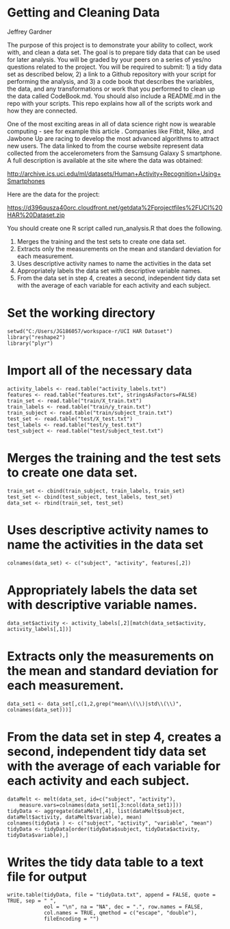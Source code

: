 # Getting and Cleaning Data
Jeffrey Gardner

The purpose of this project is to demonstrate your ability to collect, work with, and clean a data set. The goal is to prepare tidy data that can be used for later analysis. You will be graded by your peers on a series of yes/no questions related to the project. You will be required to submit: 1) a tidy data set as described below, 2) a link to a Github repository with your script for performing the analysis, and 3) a code book that describes the variables, the data, and any transformations or work that you performed to clean up the data called CodeBook.md. You should also include a README.md in the repo with your scripts. This repo explains how all of the scripts work and how they are connected.  

One of the most exciting areas in all of data science right now is wearable computing - see for example this article . Companies like Fitbit, Nike, and Jawbone Up are racing to develop the most advanced algorithms to attract new users. The data linked to from the course website represent data collected from the accelerometers from the Samsung Galaxy S smartphone. A full description is available at the site where the data was obtained: 

http://archive.ics.uci.edu/ml/datasets/Human+Activity+Recognition+Using+Smartphones 

Here are the data for the project: 

https://d396qusza40orc.cloudfront.net/getdata%2Fprojectfiles%2FUCI%20HAR%20Dataset.zip 

You should create one R script called run_analysis.R that does the following. 
1. Merges the training and the test sets to create one data set.
2. Extracts only the measurements on the mean and standard deviation for each measurement. 
3. Uses descriptive activity names to name the activities in the data set
4. Appropriately labels the data set with descriptive variable names. 
5. From the data set in step 4, creates a second, independent tidy data set with the average of each variable for each activity and each subject.


# Set the working directory
```
setwd("C:/Users/JG186057/workspace-r/UCI HAR Dataset")
library("reshape2")
library("plyr")
```

# Import all of the necessary data
```
activity_labels <- read.table("activity_labels.txt")
features <- read.table("features.txt", stringsAsFactors=FALSE)
train_set <- read.table("train/X_train.txt")
train_labels <- read.table("train/y_train.txt")
train_subject <- read.table("train/subject_train.txt")
test_set <- read.table("test/X_test.txt")
test_labels <- read.table("test/y_test.txt")
test_subject <- read.table("test/subject_test.txt")
```

# Merges the training and the test sets to create one data set.
```
train_set <- cbind(train_subject, train_labels, train_set)
test_set <- cbind(test_subject, test_labels, test_set)
data_set <- rbind(train_set, test_set)
```

# Uses descriptive activity names to name the activities in the data set
```
colnames(data_set) <- c("subject", "activity", features[,2])
```

# Appropriately labels the data set with descriptive variable names. 
```
data_set$activity <- activity_labels[,2][match(data_set$activity, activity_labels[,1])]
```

# Extracts only the measurements on the mean and standard deviation for each measurement. 
```
data_set1 <- data_set[,c(1,2,grep("mean\\(\\)|std\\(\\)", colnames(data_set)))]
```

# From the data set in step 4, creates a second, independent tidy data set with the average of each variable for each activity and each subject.
```
dataMelt <- melt(data_set, id=c("subject", "activity"),
	measure.vars=colnames(data_set1[,3:ncol(data_set1)]))
tidyData <- aggregate(dataMelt[,4], list(dataMelt$subject, dataMelt$activity, dataMelt$variable), mean)
colnames(tidyData ) <- c("subject", "activity", "variable", "mean")
tidyData <- tidyData[order(tidyData$subject, tidyData$activity, tidyData$variable),]
```

# Writes the tidy data table to a text file for output
```
write.table(tidyData, file = "tidyData.txt", append = FALSE, quote = TRUE, sep = " ",
            eol = "\n", na = "NA", dec = ".", row.names = FALSE,
            col.names = TRUE, qmethod = c("escape", "double"),
            fileEncoding = "")
```

